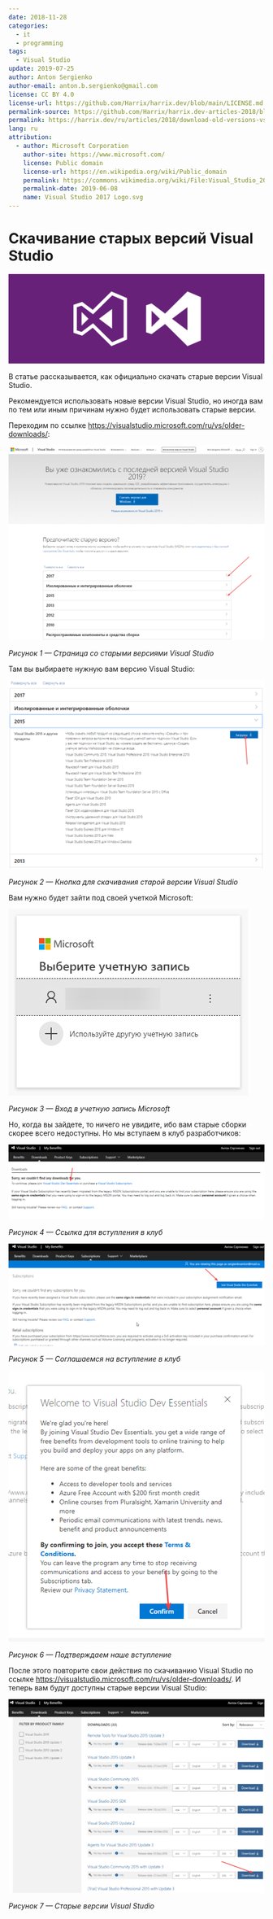 ```yaml
---
date: 2018-11-28
categories:
  - it
  - programming
tags:
  - Visual Studio
update: 2019-07-25
author: Anton Sergienko
author-email: anton.b.sergienko@gmail.com
license: CC BY 4.0
license-url: https://github.com/Harrix/harrix.dev/blob/main/LICENSE.md
permalink-source: https://github.com/Harrix/harrix.dev-articles-2018/blob/main/download-old-versions-vs/download-old-versions-vs.md
permalink: https://harrix.dev/ru/articles/2018/download-old-versions-vs/
lang: ru
attribution:
  - author: Microsoft Corporation
    author-site: https://www.microsoft.com/
    license: Public domain
    license-url: https://en.wikipedia.org/wiki/Public_domain
    permalink: https://commons.wikimedia.org/wiki/File:Visual_Studio_2017_Logo.svg
    permalink-date: 2019-06-08
    name: Visual Studio 2017 Logo.svg
---
```


# Скачивание старых версий Visual Studio

![Featured image](featured-image.svg)

В статье рассказывается, как официально скачать старые версии Visual Studio.

Рекомендуется использовать новые версии Visual Studio, но иногда вам по тем или иным причинам нужно будет использовать старые версии.

Переходим по ссылке <https://visualstudio.microsoft.com/ru/vs/older-downloads/>:

![Страница со старыми версиями Visual Studio](img/download_01.png)

_Рисунок 1 — Страница со старыми версиями Visual Studio_

Там вы выбираете нужную вам версию Visual Studio:

![Кнопка для скачивания старой версии Visual Studio](img/download_02.png)

_Рисунок 2 — Кнопка для скачивания старой версии Visual Studio_

Вам нужно будет зайти под своей учеткой Microsoft:

![Вход в учетную запись Microsoft](img/download_03.png)

_Рисунок 3 — Вход в учетную запись Microsoft_

Но, когда вы зайдете, то ничего не увидите, ибо вам старые сборки скорее всего недоступны. Но мы вступаем в клуб разработчиков:

![Ссылка для вступления в клуб](img/download_04.png)

_Рисунок 4 — Ссылка для вступления в клуб_

![Соглашаемся на вступление в клуб](img/download_05.png)

_Рисунок 5 — Соглашаемся на вступление в клуб_

![Подтверждаем наше вступление](img/download_06.png)

_Рисунок 6 — Подтверждаем наше вступление_

После этого повторите свои действия по скачиванию Visual Studio по ссылке <https://visualstudio.microsoft.com/ru/vs/older-downloads/>. И теперь вам будут доступны старые версии Visual Studio:

![Старые версии Visual Studio](img/download_07.png)

_Рисунок 7 — Старые версии Visual Studio_
